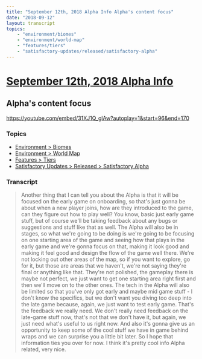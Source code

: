 ```yaml
---
title: "September 12th, 2018 Alpha Info Alpha's content focus"
date: "2018-09-12"
layout: transcript
topics:
    - "environment/biomes"
    - "environment/world-map"
    - "features/tiers"
    - "satisfactory-updates/released/satisfactory-alpha"
---
```

# [September 12th, 2018 Alpha Info](../2018-09-12.md)
## Alpha's content focus
https://youtube.com/embed/31XJ1Q_glAw?autoplay=1&start=96&end=170

### Topics
* [Environment > Biomes](../topics/environment/biomes.md)
* [Environment > World Map](../topics/environment/world-map.md)
* [Features > Tiers](../topics/features/tiers.md)
* [Satisfactory Updates > Released > Satisfactory Alpha](../topics/satisfactory-updates/released/satisfactory-alpha.md)

### Transcript

> Another thing that I can tell you
about the Alpha is that it will be focused on the early game
on onboarding, so that's just gonna be about
when a new player joins, how are they introduced to the game, can they figure out how to play well? You know, basic just early game stuff, but of course we'll be taking
feedback about any bugs or suggestions and stuff like that as well. The Alpha will also be in stages,
so what we're going to be doing is we're going to be focusing on
one starting area of the game and seeing how that plays
in the early game and we're gonna focus on that,
making it look good and making it feel good and design the flow of the game well there. We're not locking out other areas of the map, so if you want to explore, go for it,
but those are areas that we haven't, we're not saying they're final or anything like that. They're not polished, the gameplay
there is maybe not perfect, we just want to get one
starting area right first and then we'll move on to the other ones. The tech in the Alpha will also be limited
so that you've only got early and maybe mid game stuff - I don't know the specifics, but we don't want you diving too deep
into the late game because, again, we just want to test early game.
That's the feedback we really need. We don't really need feedback on
the late-game stuff now, that's not that we don't have it, but again, we just need what's
useful to us right now. And also it's gonna give us an opportunity
to keep some of the cool stuff we have in game behind wraps and
we can surprise you a little bit later. So I hope that information
ties you over for now. I think it's pretty cool info
Alpha related, very nice.
